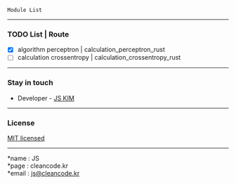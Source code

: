 ```
Module List
```

---
### TODO List | Route
- [x] algorithm perceptron | calculation_perceptron_rust
- [ ] calculation crossentropy | calculation_crossentropy_rust

---
### Stay in touch
- Developer - [JS KIM](https://cleancode.kr)

---
### License
[MIT licensed](LICENSE)

---
*name : JS  
*page : cleancode.kr    
*email : js@cleancode.kr